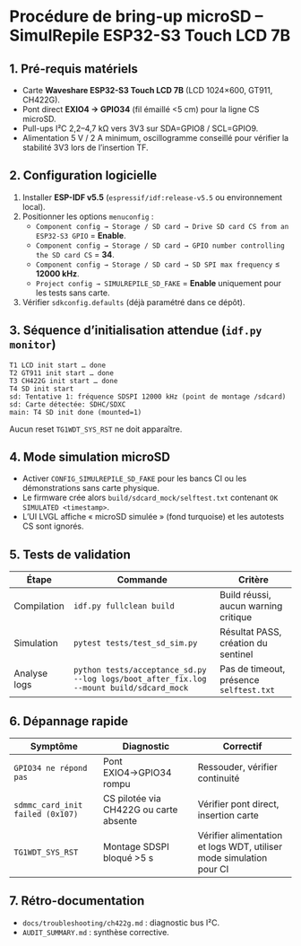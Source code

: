 # Procédure de bring-up microSD – SimulRepile ESP32-S3 Touch LCD 7B

## 1. Pré-requis matériels
- Carte **Waveshare ESP32-S3 Touch LCD 7B** (LCD 1024×600, GT911, CH422G).
- Pont direct **EXIO4 → GPIO34** (fil émaillé <5 cm) pour la ligne CS microSD.
- Pull-ups I²C 2,2–4,7 kΩ vers 3V3 sur SDA=GPIO8 / SCL=GPIO9.
- Alimentation 5 V / 2 A minimum, oscillogramme conseillé pour vérifier la stabilité 3V3 lors de l’insertion TF.

## 2. Configuration logicielle
1. Installer **ESP-IDF v5.5** (`espressif/idf:release-v5.5` ou environnement local).
2. Positionner les options `menuconfig` :
   - `Component config → Storage / SD card → Drive SD card CS from an ESP32-S3 GPIO` = **Enable**.
   - `Component config → Storage / SD card → GPIO number controlling the SD card CS` = **34**.
   - `Component config → Storage / SD card → SD SPI max frequency` ≤ **12000 kHz**.
   - `Project config → SIMULREPILE_SD_FAKE` = **Enable** uniquement pour les tests sans carte.
3. Vérifier `sdkconfig.defaults` (déjà paramétré dans ce dépôt).

## 3. Séquence d’initialisation attendue (`idf.py monitor`)
```
T1 LCD init start … done
T2 GT911 init start … done
T3 CH422G init start … done
T4 SD init start
sd: Tentative 1: fréquence SDSPI 12000 kHz (point de montage /sdcard)
sd: Carte détectée: SDHC/SDXC
main: T4 SD init done (mounted=1)
```

Aucun reset `TG1WDT_SYS_RST` ne doit apparaître.

## 4. Mode simulation microSD
- Activer `CONFIG_SIMULREPILE_SD_FAKE` pour les bancs CI ou les démonstrations sans carte physique.
- Le firmware crée alors `build/sdcard_mock/selftest.txt` contenant `OK SIMULATED <timestamp>`.
- L’UI LVGL affiche « microSD simulée » (fond turquoise) et les autotests CS sont ignorés.

## 5. Tests de validation
| Étape | Commande | Critère |
|-------|----------|---------|
| Compilation | `idf.py fullclean build` | Build réussi, aucun warning critique |
| Simulation | `pytest tests/test_sd_sim.py` | Résultat PASS, création du sentinel |
| Analyse logs | `python tests/acceptance_sd.py --log logs/boot_after_fix.log --mount build/sdcard_mock` | Pas de timeout, présence `selftest.txt` |

## 6. Dépannage rapide
| Symptôme | Diagnostic | Correctif |
|----------|-----------|-----------|
| `GPIO34 ne répond pas` | Pont EXIO4→GPIO34 rompu | Ressouder, vérifier continuité | 
| `sdmmc_card_init failed (0x107)` | CS pilotée via CH422G ou carte absente | Vérifier pont direct, insertion carte | 
| `TG1WDT_SYS_RST` | Montage SDSPI bloqué >5 s | Vérifier alimentation et logs WDT, utiliser mode simulation pour CI |

## 7. Rétro-documentation
- `docs/troubleshooting/ch422g.md` : diagnostic bus I²C.
- `AUDIT_SUMMARY.md` : synthèse corrective.

